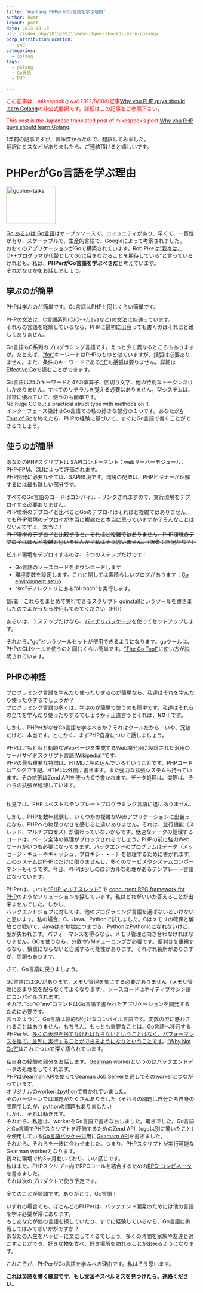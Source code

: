 ```yaml
---
title: '#golang PHPerがGo言語を学ぶ理由'
author: kwmt
layout: post
date: 2013-09-13
url: /index.php/2013/09/13/why-phper-should-learn-golang/
pdrp_attributionLocation:
  - end
categories:
  - golang
tags:
  - golang
  - Go言語
  - PHP

---
```

<font color="red">この記事は、mikespookさんの2012/8/10の記事<a href="http://mikespook.com/2012/08/why-you-php-guys-should-learn-golang/" target="_blank">Why you PHP guys should learn Golang</a>の非公式翻訳です。詳細はこの記事をご参照下さい。</p> 

<p>
  This post is the Japanese translated post of mikespook&#8217;s post:<a href="http://mikespook.com/2012/08/why-you-php-guys-should-learn-golang/" target="_blank">Why you PHP guys should learn Golang</a>.<br /> </font>
</p>

<p>
  1年前の記事ですが、興味深かったので、翻訳してみました。<br /> 翻訳にミスなどがありましたら、ご連絡頂けると嬉しいです。
</p>

<h1>
  PHPerがGo言語を学ぶ理由
</h1>

<p>
  <a href="http://kwmt27.net/index.php/2013/09/13/why-phper-should-learn-golang/gopher-talks/" rel="attachment wp-att-825"><img src="http://kwmt27.net/wp-content/uploads/2013/09/gopher-talks.png" alt="gopher-talks" width="132" height="100" class="alignleft size-full wp-image-825" /></a>
</p>

<p>
  <a href="http://golang.org/" target="_blank">Go あるいは Go言語</a>はオープンソースで、コミュニティがあり、早くて、一貫性が有り、スケーラブルで、生産的言語で、Googleによって考案されました。<br /> おおくのアプリケーションがGoで構築されています。Rob Pikeは<a href="http://commandcenter.blogspot.com/2012/06/less-is-exponentially-more.html" target="_blank">&#8220;我々は、C++プログラマが代替としてGoに目をむけることを期待している&#8221;</a>と言っているけれども、私は、<strong>PHPerがGo言語を学ぶべきだ</strong>と考えています。<br /> それがなぜかをお話しましょう。
</p>

<p>
  <!--more-->
</p>

<h2 class="section">
  学ぶのが簡単
</h2>

<p>
  PHPは学ぶのが簡単です。Go言語はPHPと同じくらい簡単です。
</p>

<p>
  PHPの文法は、C言語系列(C/C++/Javaなど)の文法に似通っています。<br /> それらの言語を経験しているなら、PHPに最初に出会っても書くのはそれほど難しくありません。
</p>

<p>
  Go言語もC系列のプログラミング言語です。えっと少し異なるところもありますが。たとえば、<a href="http://tour.golang.org/#17" target="_blank">&#8220;for&#8221;</a>キーワードはPHPのものと似ていますが、括弧は必要ありません。また、条件のキーワードである<a href="http://tour.golang.org/#21" target="_blank">&#8220;if&#8221;</a>も括弧は要りません。詳細は<a href="http://golang.org/doc/effective_go.html" target="_blank">Effective Go</a>で読むことができます。
</p>

<p>
  Go言語は25のキーワードと47の演算子、区切り文字、他の特別なトークンだけしかありません。すべてのリテラルを覚える必要はありません。型システムは、非常に優れていて、使うのも簡単です。<br /> No huge OO but a practical struct type with methods on it.<br /> インターフェース設計はGo言語での私の好きな部分の１つです。あなたが<a href="http://tour.golang.org/" target="_blank">A Tour of Go</a>を終えたら、PHPの経験に基づいて、すぐにGo言語で書くことができるでしょう。
</p>

<h2 class="section">
  使うのが簡単
</h2>

<p>
  あなたのPHPスクリプトは SAPIコンポーネント：webサーバーモジュール、PHP-FPM、CLIによって評価されます。<br /> PHP開発に必要な全ては、SAPI環境です。環境の配置は、PHPビギナーが理解するには最も難しい部分です。
</p>

<p>
  すべてのGo言語のコードはコンパイル・リンクされますので、実行環境をデプロイする必要ありません。<br /> PHP環境のデプロイと比べるとGoのデプロイはそれほど複雑ではありません。でもPHP環境のデプロイが本当に複雑だと本当に思っていますか？そんなことはないんですよ。本当に！<br /> <del datetime="2013-09-13T03:28:08+00:00">PHP環境のデプロイと比較すると、それほど複雑ではありません。PHP環境のデプロイはほんと複雑と思いませんか？私はそう思いません。（訳者：誤記かな？）</del>
</p>

<p>
  ビルド環境をデプロイするのは、３つのステップだけです：
</p>

<ul>
  <li>
    Go言語のソースコードをダウンロードします
  </li>
  <li>
    環境変数を設定します。これに関しては素晴らしいブログがあります：<a href="http://mue.tideland.biz/2012/02/go-environment-setup.html?spref=tw" target="_blank" class="broken_link">Go environment setup</a>
  </li>
  <li>
    &#8220;src&#8221;ディレクトリにある&#8221;all.bash&#8221;を実行します。
  </li>
</ul>

<p>
  (訳者：これらをまとめて実行できるスクリプト <a href="https://github.com/kwmt/goinstall" target="_blank">goinstall</a>というツールを書きましたのでよかったら使用してみてください（PR）)
</p>

<p>
  あるいは、１ステップだけなら、<a href="http://code.google.com/p/go/downloads/list" target="_blank">バイナリパッケージ</a>を使ってセットアップします。
</p>

<p>
  それから、&#8221;go&#8221;というツールセットが使用できるようになります。goツールは、PHPのCLIツールを使うのと同じくらい簡単です。<a href="http://areyoufuckingcoding.me/2012/02/14/the-go-tool/" target="_blank" class="broken_link">&#8220;The Go Tool&#8221;</a>に使い方が説明されています。
</p>

<h2 class="section">
  PHPの神話
</h2>

<p>
  プログラミング言語を学んだり使ったりするのが簡単なら、私達はそれを学んだり使ったりするでしょうか？<br /> プログラミング言語の多くは、学ぶのが簡単で使うのも簡単です。私達はそれらの全てを学んだり使ったりするでしょうか？正直言うとそれは、<strong>NO！</strong>です。
</p>

<p>
  しかし、PHPerがなぜGo言語を学ぶべきか？それはクールだから！いや、冗談だけど、本当です。とにかく、まずPHP自身について話しましょう。
</p>

<p>
  PHPは、&#8221;もともと動的なWebページを生成するWeb開発用に設計された汎用のサーバサイドスクリプト言語(<a href="http://en.wikipedia.org/wiki/PHP" target="_blank">Wikipedia</a>)&#8221;です。<br /> PHPの最も重要な特徴は、HTMLに埋め込んでいるということです。PHPコードは“<?php … ?>”タグで下記、HTMLは外側に書きます。また強力な拡張システムも持っています。その拡張はZend APIを使ったCで書かれます。データ処理は、実際は、それらの拡張が処理しています。
  
  <br /> 私見では、PHPはベストなテンプレートプログラミング言語に違いありません。
</p>

<p>
  しかし、PHPを数年経験し、いくつかの複雑なWebアプリケーションに出会ったなら、PHPへの物足りなさを感じるに違いありません。それは、並行機能（スレッド、マルチプロセス）が備わっていないからです。低速なデータの処理するコードは、ページ全体の処理がブロックされるでしょう。PHPの前に強力Webサーバがいつも必要になってきます。バックエンドのプログラムはデータ（メッセージ・キューやキャッシュ、プロキシ・・・）を処理するために書かれます。このシステムはPHPにだけに限りませんし、多くのサービスやシステムコンポーネントもそうです。今日、PHPは少しのロジカルな処理があるテンプレート言語になっています。
</p>

<p>
  PHPerは、いつも<a href="https://www.google.com.hk/search?q=php+multithread&aq=f&sugexp=chrome,mod=16&sourceid=chrome&ie=UTF-8" target="_blank">&#8220;PHP マルチスレッド&#8221;</a> や <a href="https://github.com/laruence/yar" target="_blank">concurrent RPC framework for PHP</a>のようなソリューションを探しています。私はどれがいいか答えることが出来ませんでした。しかし、<br /> バックエンドジョブに対しては、他のプログラミング言語を選ばないといけないと思います。私の場合、C、Java、Pythonで試しました。Cはメモリの確保と解放との戦いで、Javaはjar地獄につまづき、PythonはPythonicになれないけど、型が失われます。パフォーマンスを得るなら、メモリ管理と向き合わなければなりません。GCを使うなら、分散やVMチューニングが必要です。便利さを重視するなら、慎重にならないと自滅する可能性があります。それぞれ長所がありますが、問題もあります。
</p>

<p>
  さて、Go言語に戻りましょう。
</p>

<p>
  Go言語にはGCがあります。メモリ管理を気にする必要がありません（メモリ管理にあまり気を配らなくてよくなります）。ソースコードはネイティブマシン語にコンパイルされます。<br /> それで、&#8221;cp&#8221;や&#8221;mv&#8221;コマンドはGo言語で書かれたアプリケーションを開発するために必要です。<br /> 言ったように、Go言語は静的型付けなコンパイル言語です。変数の型に惑わされることはありません。もちろん、もっとも重要なことは、Go言語へ移行するPHPerが、<a href="http://commandcenter.blogspot.com/2012/06/less-is-exponentially-more.html" target="_blank">多くの表現を捨てなければならないということはなく、パフォーマンスを得て、並列に実行することができるようになりということです</a>。<a href="http://www.drdobbs.com/open-source/why-not-go/240005062" target="_blank">&#8220;Why Not Go?&#8221;</a>はこれについて深く語られています。
</p>

<p>
  私自身の経験の部分をお話します。<a href="http://gearman.org/" target="_blank">Gearman</a> workerというのはバックエンドデータの処理をしてくれます。<br /> PHPは<a href="http://www.php.net/manual/en/book.gearman.php" target="_blank">Gearman API</a>を使ってGeaman Job Serverを通してそのworkerとつながっています。<br /> オリジナルのworkerは<a href="http://pypi.python.org/pypi/gearman/" target="_blank">python</a>で書かれていました。<br /> そのバージョンでは問題がたくさんありました（それらの問題は自分たち自身の問題でしたが、pythonの問題もありました。）<br /> しかし、それは動きます。<br /> それから、私達は、workerをGo言語で書きなおしました。驚きでした。Go言語とGo言語でPHPスクリプトを評価するためのZend API（cgoは別に驚いたこと）を使用している<a href="https://bitbucket.org/mikespook/goemphp" target="_blank">Go言語パッケージ</a>用に<a href="https://bitbucket.org/mikespook/gearman-go" target="_blank">Geamarn API</a>を書きました。<br /> それから、それらを一緒に合わせました。つまり、PHPスクリプトが実行可能なGearman workerとなります。<br /> 我々に環境で約3ヶ月動いており、いい感じです。<br /> 私はまた、PHPスクリプト内でRPCコールを結合するための<a href="https://bitbucket.org/mikespook/combinerpc" target="_blank">RPC-コンビネータ</a>を書きました。<br /> それは次のプロダクトで使う予定です。
</p>

<p>
  全てのことが順調です。ありがとう、Go言語！
</p>

<p>
  いずれの場合でも、ほとんどのPHPerは、バックエンド開発のためには他の言語を学ぶ必要が常にあります。<br /> もしあなたが他の言語を探していたり、すでに経験しているなら、Go言語に挑戦してはみてはいかがですか？<br /> あなたの人生をハッピーに楽にしてくるでしょう。多くの時間を家族や友達と過ごすことができ、好きな物を食べ、好き場所を訪れることが出来るようになります。
</p>

<p>
  これこそが、PHPerがGo言語を学ぶべき理由です。私はそう思います。
</p>

<p>
  <strong>これは英語を書く練習です。もし文法やスペルミスを見つけたら、連絡ください。</strong>
</p>